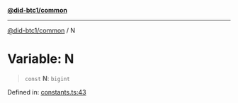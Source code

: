 [**@did-btc1/common**](../README.md)

***

[@did-btc1/common](../globals.md) / N

# Variable: N

> `const` **N**: `bigint`

Defined in: [constants.ts:43](https://github.com/dcdpr/did-btc1-js/blob/4ab6f9915d95beed9bc633644c9db1539395f512/packages/common/src/constants.ts#L43)
